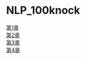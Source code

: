 # NLP_100knock

<a href="https://colab.research.google.com/drive/1DyQlIgFFyJioe_Bi4OPx_2yMWAFihoM9?usp=sharing">第1章</a> <br>
<a href="https://colab.research.google.com/drive/1Gh_wQvFlOb3MBtnEJ86ZpLrYpv5bf9We?usp=sharing">第2章</a> <br>
<a href="https://colab.research.google.com/drive/1-YR3TB1DuCY40jZV5zutX2qKFGgRo-VC?usp=sharing">第3章</a> <br>
<a href="https://colab.research.google.com/drive/1CE7qs-yc42AeBUYiUh1ZrnJDDaWn-Ip6?usp=sharing">第4章</a>
